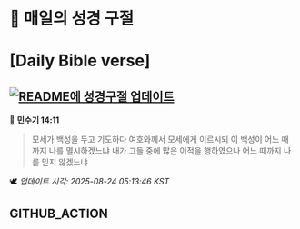 # 🙏 매일의 성경 구절
# [Daily Bible verse]
## [![README에 성경구절 업데이트](https://github.com/DONGSUKA/first_test/actions/workflows/update-readme-bible.yml/badge.svg)](https://github.com/DONGSUKA/first_test/actions/workflows/update-readme-bible.yml)
<!-- START_BIBLE_VERSE -->
📖 **민수기 14:11**
> 모세가 백성을 두고 기도하다 여호와께서 모세에게 이르시되 이 백성이 어느 때까지 나를 멸시하겠느냐 내가 그들 중에 많은 이적을 행하였으나 어느 때까지 나를 믿지 않겠느냐

🕊️ _업데이트 시각: 2025-08-24 05:13:46 KST_
  <!-- END_BIBLE_VERSE -->
## GITHUB_ACTION

